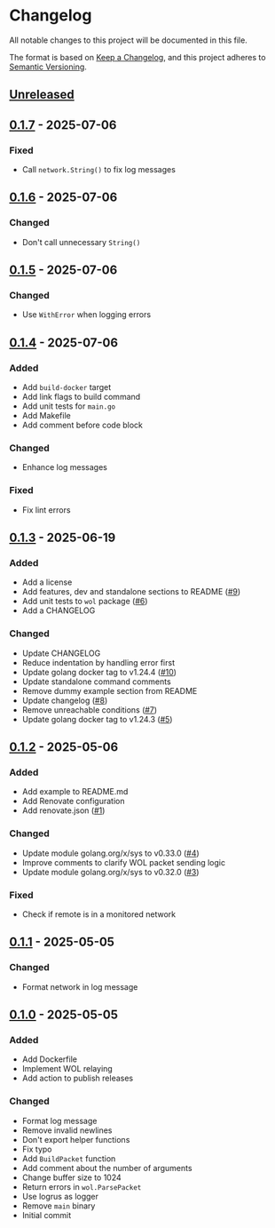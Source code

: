 # Changelog

All notable changes to this project will be documented in this file.

The format is based on [Keep a Changelog](https://keepachangelog.com/en/1.1.0/),
and this project adheres to [Semantic Versioning](https://semver.org/spec/v2.0.0.html).

## [Unreleased]

## [0.1.7] - 2025-07-06

### Fixed

- Call `network.String()` to fix log messages

## [0.1.6] - 2025-07-06

### Changed

- Don't call unnecessary `String()`

## [0.1.5] - 2025-07-06

### Changed

- Use `WithError` when logging errors

## [0.1.4] - 2025-07-06

### Added

- Add `build-docker` target
- Add link flags to build command
- Add unit tests for `main.go`
- Add Makefile
- Add comment before code block

### Changed

- Enhance log messages

### Fixed

- Fix lint errors

## [0.1.3] - 2025-06-19

### Added

- Add a license
- Add features, dev and standalone sections to README ([#9](https://github.com/danroc/wol-repeater/pull/9))
- Add unit tests to `wol` package ([#6](https://github.com/danroc/wol-repeater/pull/6))
- Add a CHANGELOG

### Changed

- Update CHANGELOG
- Reduce indentation by handling error first
- Update golang docker tag to v1.24.4 ([#10](https://github.com/danroc/wol-repeater/pull/10))
- Update standalone command comments
- Remove dummy example section from README
- Update changelog ([#8](https://github.com/danroc/wol-repeater/pull/8))
- Remove unreachable conditions ([#7](https://github.com/danroc/wol-repeater/pull/7))
- Update golang docker tag to v1.24.3 ([#5](https://github.com/danroc/wol-repeater/pull/5))

## [0.1.2] - 2025-05-06

### Added

- Add example to README.md
- Add Renovate configuration
- Add renovate.json ([#1](https://github.com/danroc/wol-relay/pull/1))

### Changed

- Update module golang.org/x/sys to v0.33.0 ([#4](https://github.com/danroc/wol-relay/pull/4))
- Improve comments to clarify WOL packet sending logic
- Update module golang.org/x/sys to v0.32.0 ([#3](https://github.com/danroc/wol-relay/pull/3))

### Fixed

- Check if remote is in a monitored network

## [0.1.1] - 2025-05-05

### Changed

- Format network in log message

## [0.1.0] - 2025-05-05

### Added

- Add Dockerfile
- Implement WOL relaying
- Add action to publish releases

### Changed

- Format log message
- Remove invalid newlines
- Don't export helper functions
- Fix typo
- Add `BuildPacket` function
- Add comment about the number of arguments
- Change buffer size to 1024
- Return errors in `wol.ParsePacket`
- Use logrus as logger
- Remove `main` binary
- Initial commit

[Unreleased]: https://github.com/danroc/wol-repeater/compare/v0.1.7...HEAD
[0.1.7]: https://github.com/danroc/wol-repeater/compare/v0.1.6...v0.1.7
[0.1.6]: https://github.com/danroc/wol-repeater/compare/v0.1.5...v0.1.6
[0.1.5]: https://github.com/danroc/wol-repeater/compare/v0.1.4...v0.1.5
[0.1.4]: https://github.com/danroc/wol-repeater/compare/v0.1.3...v0.1.4
[0.1.3]: https://github.com/danroc/wol-repeater/compare/v0.1.2...v0.1.3
[0.1.2]: https://github.com/danroc/wol-repeater/compare/v0.1.1...v0.1.2
[0.1.1]: https://github.com/danroc/wol-repeater/compare/v0.1.0...v0.1.1
[0.1.0]: https://github.com/danroc/wol-repeater/releases/tag/v0.1.0
